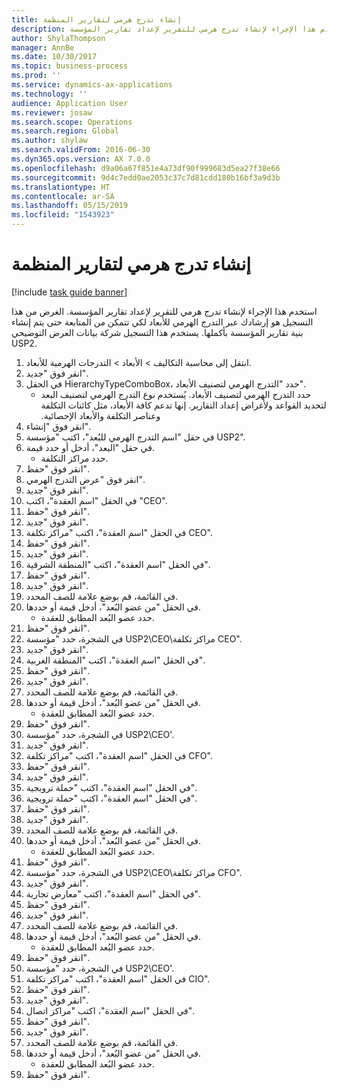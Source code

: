```yaml
---
title: إنشاء تدرج هرمي لتقارير المنظمة
description: استخدم هذا الإجراء لإنشاء تدرج هرمي للتقرير لإعداد تقارير المؤسسة.
author: ShylaThompson
manager: AnnBe
ms.date: 10/30/2017
ms.topic: business-process
ms.prod: ''
ms.service: dynamics-ax-applications
ms.technology: ''
audience: Application User
ms.reviewer: josaw
ms.search.scope: Operations
ms.search.region: Global
ms.author: shylaw
ms.search.validFrom: 2016-06-30
ms.dyn365.ops.version: AX 7.0.0
ms.openlocfilehash: d9a06a67f851e4a73df90f999683d5ea27f38e66
ms.sourcegitcommit: 9d4c7edd0ae2053c37c7d81cdd180b16bf3a9d3b
ms.translationtype: HT
ms.contentlocale: ar-SA
ms.lasthandoff: 05/15/2019
ms.locfileid: "1543923"
---
```

# <a name="create-an-organization-report-hierarchy"></a>إنشاء تدرج هرمي لتقارير المنظمة

[!include [task guide banner](../../includes/task-guide-banner.md)]

استخدم هذا الإجراء لإنشاء تدرج هرمي للتقرير لإعداد تقارير المؤسسة. الغرض من هذا التسجيل هو إرشادك عبر التدرج الهرمي للأبعاد لكي تتمكن من المتابعة حتى يتم إنشاء بنية تقارير المؤسسة بأكملها. يستخدم هذا التسجيل شركة بيانات العرض التوضيحي USP2.

1. انتقل إلى محاسبة التكاليف > الأبعاد > التدرجات الهرمية للأبعاد‬.
2. انقر فوق "جديد".
3. في الحقل HierarchyTypeComboBox، حدد "التدرج الهرمي لتصنيف الأبعاد‬".
    * حدد التدرج الهرمي لتصنيف الأبعاد‬. يُستخدم نوع ‏‫التدرج الهرمي لتصنيف البعد لتحديد القواعد ولأغراض إعداد التقارير. إنها تدعم كافة الأبعاد، مثل كائنات التكلفة وعناصر التكلفة والأبعاد الإحصائية.  
4. انقر فوق "إنشاء".
5. في حقل "‏‫اسم التدرج الهرمي للبُعد‬‬"، اكتب "مؤسسة USP2".
6. في حقل "البعد"، أدخل أو حدد قيمة.
    * حدد مراكز التكلفة.  
7. انقر فوق "حفظ".
8. انقر فوق "عرض التدرج الهرمي".
9. انقر فوق "جديد".
10. في الحقل "اسم العقدة"، اكتب "CEO".
11. انقر فوق "حفظ".
12. انقر فوق "جديد".
13. في الحقل "اسم العقدة"، اكتب "مراكز تكلفة CEO".
14. انقر فوق "حفظ".
15. انقر فوق "جديد".
16. في الحقل "اسم العقدة"، اكتب "المنطقة الشرقية".
17. انقر فوق "حفظ".
18. انقر فوق "جديد".
19. في القائمة، قم بوضع علامة للصف المحدد.
20. في الحقل "من عضو البُعد‬"، أدخل قيمة أو حددها.
    * حدد عضو البُعد المطابق للعقدة.  
21. انقر فوق "حفظ".
22. في الشجرة، حدد "مؤسسة USP2\CEO\مراكز تكلفة CEO".
23. انقر فوق "جديد".
24. في الحقل "اسم العقدة"، اكتب "المنطقة الغربية".
25. انقر فوق "حفظ".
26. انقر فوق "جديد".
27. في القائمة، قم بوضع علامة للصف المحدد.
28. في الحقل "من عضو البُعد‬"، أدخل قيمة أو حددها.
    * حدد عضو البُعد المطابق للعقدة.  
29. انقر فوق "حفظ".
30. في الشجرة، حدد "مؤسسة USP2\CEO'.
31. انقر فوق "جديد".
32. في الحقل "اسم العقدة"، اكتب "مراكز تكلفة CFO".
33. انقر فوق "حفظ".
34. انقر فوق "جديد".
35. في الحقل "اسم العقدة"، اكتب "حملة ترويجية".
36. في الحقل "اسم العقدة"، اكتب "حملة ترويجية".
37. انقر فوق "حفظ".
38. انقر فوق "جديد".
39. في القائمة، قم بوضع علامة للصف المحدد.
40. في الحقل "من عضو البُعد‬"، أدخل قيمة أو حددها.
    * حدد عضو البُعد المطابق للعقدة.  
41. انقر فوق "حفظ".
42. في الشجرة، حدد "مؤسسة USP2‏\CEO\مراكز تكلفة CFO".
43. انقر فوق "جديد".
44. في الحقل "اسم العقدة"، اكتب "معارض تجارية".
45. انقر فوق "حفظ".
46. انقر فوق "جديد".
47. في القائمة، قم بوضع علامة للصف المحدد.
48. في الحقل "من عضو البُعد‬"، أدخل قيمة أو حددها.
    * حدد عضو البُعد المطابق للعقدة.  
49. انقر فوق "حفظ".
50. في الشجرة، حدد "مؤسسة USP2\CEO'.
51. في الحقل "اسم العقدة"، اكتب "مراكز تكلفة CIO".
52. انقر فوق "حفظ".
53. انقر فوق "جديد".
54. في الحقل "اسم العقدة"، اكتب "مراكز اتصال".
55. انقر فوق "حفظ".
56. انقر فوق "جديد".
57. في القائمة، قم بوضع علامة للصف المحدد.
58. في الحقل "من عضو البُعد‬"، أدخل قيمة أو حددها.
    * حدد عضو البُعد المطابق للعقدة.  
59. انقر فوق "حفظ".

